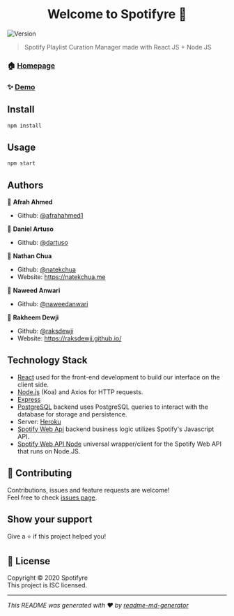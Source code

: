 <h1 align="center">Welcome to Spotifyre 👋</h1>
<p>
  <img alt="Version" src="https://img.shields.io/badge/version-1.0-blue.svg?cacheSeconds=2592000" />
</p>

> Spotify Playlist Curation Manager made with React JS + Node JS 

### 🏠 [Homepage](https://github.com/natekchua/Spotifyre#readme)

### ✨ [Demo](https://spotifyre.herokuapp.com/)

## Install

```sh
npm install
```

## Usage

```sh
npm start
```

## Authors

👤 **Afrah Ahmed**
- Github: [@afrahahmed1](https://github.com/afrahahmed1)

👤 **Daniel Artuso**
- Github: [@dartuso](https://github.com/dartuso)

👤 **Nathan Chua**
- Github: [@natekchua](https://github.com/natekchua)
- Website:  https://natekchua.me

👤 **Naweed Anwari**
- Github: [@naweedanwari](https://github.com/naweedanwari)

👤 **Rakheem Dewji**
- Github: [@raksdewji](https://github.com/raksdewji)
- Website: https://raksdewji.github.io/

## Technology Stack

- [React](https://reactjs.org/) used for the front-end development to build our interface on the client side. 
- [Node.js](https://nodejs.org/) (Koa) and Axios for HTTP requests.
- [Express](https://expressjs.com/)
- [PostgreSQL](https://www.postgresql.org/) backend uses PostgreSQL queries to interact with the database for storage and persistence.
- Server: [Heroku](https://heroku.com)
- [Spotify Web Api](https://developer.spotify.com/documentation/web-api/) backend business logic utilizes Spotify's Javascript API.
- [Spotify Web API Node](https://github.com/thelinmichael/spotify-web-api-node) universal wrapper/client for the Spotify Web API that runs on Node.JS.


## 🤝 Contributing

Contributions, issues and feature requests are welcome!<br />Feel free to check [issues page](https://github.com/natekchua/Spotifyre/issues). 

## Show your support

Give a ⭐️ if this project helped you!

## 📝 License

Copyright © 2020 Spotifyre<br />
This project is ISC licensed.

***
_This README was generated with ❤️ by [readme-md-generator](https://github.com/kefranabg/readme-md-generator)_